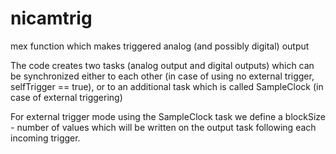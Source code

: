 # nicamtrig
mex function which makes triggered analog (and possibly digital) output

The code creates two tasks (analog output and digital outputs) which can be synchronized either to each other 
(in case of using no external trigger, selfTrigger == true), or to an additional task which is called SampleClock (in case of external triggering)

For external trigger mode using the SampleClock task we define a blockSize - number of values which will be written on the output task
following each incoming trigger.
